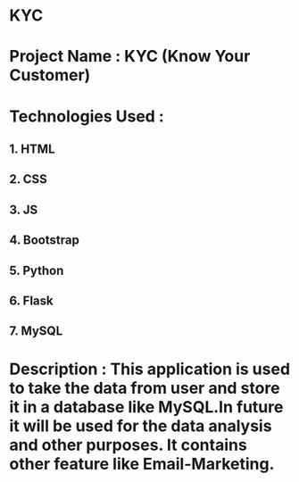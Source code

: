 # KYC

# Project Name : KYC (Know Your Customer)

# Technologies Used : 
##  1. HTML 
##  2. CSS
##  3. JS
##  4. Bootstrap 
##  5. Python
##  6. Flask
##  7. MySQL

# Description : This application is used to take the data from user and store it in a database like MySQL.In future it will be used for the data analysis and other purposes. It contains other feature like Email-Marketing.
